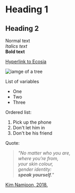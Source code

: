 # Heading 1

## Heading 2

Normal text  
_Italics text_  
**Bold text**  

[Hyperlink to Ecosia](https://www.ecosia.org/)  

![iamge of a tree](https://superawesomevectors.com/wp-content/uploads/2016/08/free-vector-tree-illustration-800x566.jpg)

List of variables
* One
* Two
* Three

Ordered list:
1. Pick up the phone
2. Don't let him in
3. Don't be his friend


Quote:
> _"No matter who you are,   
> where you’re from,   
> your skin colour,   
> gender identity:   
> **speak yourself**."_  
     
   [Kim Namjoon, 2018.](https://www.unicef.org/press-releases/we-have-learned-love-ourselves-so-now-i-urge-you-speak-yourself)


